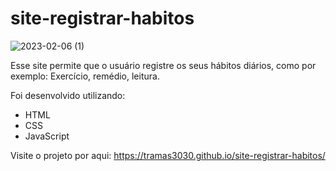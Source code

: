 # site-registrar-habitos

![2023-02-06 (1)](https://user-images.githubusercontent.com/122229697/217083727-85ab66b6-7ef4-4380-b918-3ee9a8dbe39f.png)

Esse site permite que o usuário registre os seus hábitos diários, como por exemplo: Exercício, remédio, leitura.

Foi desenvolvido utilizando:
- HTML
- CSS
- JavaScript

Visite o projeto por aqui: https://tramas3030.github.io/site-registrar-habitos/
